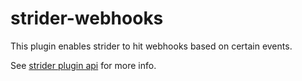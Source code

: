 strider-webhooks
================

This plugin enables strider to hit webhooks based on certain events.

See [strider plugin api](https://github.com/Strider-CD/strider-extension-loader) for more info.
